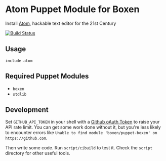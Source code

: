 # Atom Puppet Module for Boxen

Install [Atom](http://atom.io), hackable text editor for the 21st Century

[![Build Status](https://travis-ci.org/boxen/puppet-atom.svg?=master)](https://travis-ci.org/boxen/puppet-atom)

## Usage

```puppet
include atom
```

## Required Puppet Modules

* `boxen`
* `stdlib`

## Development

Set `GITHUB_API_TOKEN` in your shell with a [Github oAuth Token](https://help.github.com/articles/creating-an-oauth-token-for-command-line-use) to raise your API rate limit. You can get some work done without it, but you're less likely to encounter errors like `Unable to find module 'boxen/puppet-boxen' on https://github.com`.

Then write some code. Run `script/cibuild` to test it. Check the `script`
directory for other useful tools.
